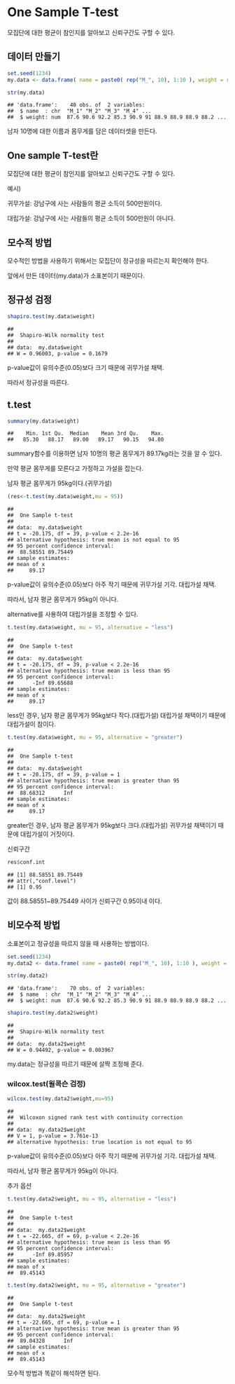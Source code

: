 # One Sample T-test
모집단에 대한 평균이 참인지를 알아보고 신뢰구간도 구할 수 있다.


## 데이터 만들기

```r
set.seed(1234)
my.data <- data.frame( name = paste0( rep("M_", 10), 1:10 ), weight = round( rnorm(40, 90, 2), 1 ) )

str(my.data)
```

```
## 'data.frame':	40 obs. of  2 variables:
##  $ name  : chr  "M_1" "M_2" "M_3" "M_4" ...
##  $ weight: num  87.6 90.6 92.2 85.3 90.9 91 88.9 88.9 88.9 88.2 ...
```

남자 10명에 대한 이름과 몸무게를 담은 데이터셋을 만든다.

## One sample T-test란
모집단에 대한 평균이 참인지를 알아보고 신뢰구간도 구할 수 있다.

예시) 

귀무가설: 강남구에 사는 사람들의 평균 소득이 500만원이다.

대립가설: 강남구에 사는 사람들의 평균 소득이 500만원이 아니다.


## 모수적 방법
모수적인 방법을 사용하기 위해서는 모집단이 정규성을 따르는지 확인해야 한다.

앞에서 만든 데이터(my.data)가 소표본이기 때문이다.


## 정규성 검정


```r
shapiro.test(my.data$weight)
```

```
## 
## 	Shapiro-Wilk normality test
## 
## data:  my.data$weight
## W = 0.96003, p-value = 0.1679
```

p-value값이 유의수준(0.05)보다 크기 때문에 귀무가설 채택.

따라서 정규성을 따른다.


## t.test


```r
summary(my.data$weight)
```

```
##    Min. 1st Qu.  Median    Mean 3rd Qu.    Max. 
##   85.30   88.17   89.00   89.17   90.15   94.80
```

summary함수를 이용하면 남자 10명의 평균 몸무게가 89.17kg라는 것을 알 수 있다.

만약 평균 몸무게를 모른다고 가정하고 가설을 잡는다.

남자 평균 몸무게가 95kg이다.(귀무가설)


```r
(res<-t.test(my.data$weight,mu = 95))
```

```
## 
## 	One Sample t-test
## 
## data:  my.data$weight
## t = -20.175, df = 39, p-value < 2.2e-16
## alternative hypothesis: true mean is not equal to 95
## 95 percent confidence interval:
##  88.58551 89.75449
## sample estimates:
## mean of x 
##     89.17
```

p-value값이 유의수준(0.05)보다 아주 작기 때문에 귀무가설 기각. 대립가설 채택.

따라서, 남자 평균 몸무게가 95kg이 아니다.


alternative를 사용하여 대립가설을 조정할 수 있다.


```r
t.test(my.data$weight, mu = 95, alternative = "less")
```

```
## 
## 	One Sample t-test
## 
## data:  my.data$weight
## t = -20.175, df = 39, p-value < 2.2e-16
## alternative hypothesis: true mean is less than 95
## 95 percent confidence interval:
##      -Inf 89.65688
## sample estimates:
## mean of x 
##     89.17
```

less인 경우, 남자 평균 몸무게가 95kg보다 작다.(대립가설) 대립가설 채택이기 때문에 대립가설이 참이다.


```r
t.test(my.data$weight, mu = 95, alternative = "greater")
```

```
## 
## 	One Sample t-test
## 
## data:  my.data$weight
## t = -20.175, df = 39, p-value = 1
## alternative hypothesis: true mean is greater than 95
## 95 percent confidence interval:
##  88.68312      Inf
## sample estimates:
## mean of x 
##     89.17
```

greater인 경우, 남자 평균 몸무게가 95kg보다 크다.(대립가설) 귀무가설 채택이기 때문에 대립가설이 거짓이다.


신뢰구간


```r
res$conf.int
```

```
## [1] 88.58551 89.75449
## attr(,"conf.level")
## [1] 0.95
```

값이 88.58551~89.75449 사이가 신뢰구간 0.95이내 이다.



## 비모수적 방법
소표본이고 정규성을 따르지 않을 때 사용하는 방법이다.


```r
set.seed(1234)
my.data2 <- data.frame( name = paste0( rep("M_", 10), 1:10 ), weight = round( rnorm(70, 90, 2), 1 ) )

str(my.data2)
```

```
## 'data.frame':	70 obs. of  2 variables:
##  $ name  : chr  "M_1" "M_2" "M_3" "M_4" ...
##  $ weight: num  87.6 90.6 92.2 85.3 90.9 91 88.9 88.9 88.9 88.2 ...
```

```r
shapiro.test(my.data2$weight)
```

```
## 
## 	Shapiro-Wilk normality test
## 
## data:  my.data2$weight
## W = 0.94492, p-value = 0.003967
```

my.data는 정규성을 따르기 때문에 살짝 조정해 준다.


### wilcox.test(윌콕슨 검정)


```r
wilcox.test(my.data2$weight,mu=95)
```

```
## 
## 	Wilcoxon signed rank test with continuity correction
## 
## data:  my.data2$weight
## V = 1, p-value = 3.761e-13
## alternative hypothesis: true location is not equal to 95
```

p-value값이 유의수준(0.05)보다 아주 작기 때문에 귀무가설 기각. 대립가설 채택.

따라서, 남자 평균 몸무게가 95kg이 아니다.


추가 옵션


```r
t.test(my.data2$weight, mu = 95, alternative = "less")
```

```
## 
## 	One Sample t-test
## 
## data:  my.data2$weight
## t = -22.665, df = 69, p-value < 2.2e-16
## alternative hypothesis: true mean is less than 95
## 95 percent confidence interval:
##      -Inf 89.85957
## sample estimates:
## mean of x 
##  89.45143
```


```r
t.test(my.data2$weight, mu = 95, alternative = "greater")
```

```
## 
## 	One Sample t-test
## 
## data:  my.data2$weight
## t = -22.665, df = 69, p-value = 1
## alternative hypothesis: true mean is greater than 95
## 95 percent confidence interval:
##  89.04328      Inf
## sample estimates:
## mean of x 
##  89.45143
```

모수적 방법과 똑같이 해석하면 된다.
